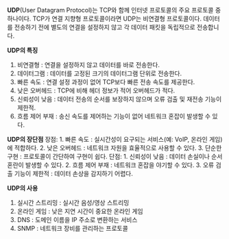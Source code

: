 **UDP**(User Datagram Protocol)는 TCP와 함께 인터넷 프로토콜의 주요 프로토콜 중 하나이다. TCP가 연결 지향형 프로토콜이라면 UDP는 비연결형 프로토콜이다. 데이터를 전송하기 전에 별도의 연결을 설정하지 않고 각 데이터 패킷을 독립적으로 전송합니다.

**UDP의 특징**
1. 비연결형 : 연결을 설정하지 않고 데이터를 바로 전송한다.
2. 데이터그램 : 데이터를 고정된 크기의 데이터그램 단위로 전송한다.
3. 빠른 속도 : 연결 설정 과정이 없어 TCP보다 빠른 전송 속도를 제공한다.
4. 낮은 오버헤드 : TCP에 비해 헤더 정보가 적어 오버헤드가 적다.
5. 신뢰성이 낮음 : 데이터 전송의 순서를 보장하지 않으며 오류 검출 및 재전송 기능이 제한적.
6. 흐름 제어 부재 : 송신 속도를 제어하는 기능이 없어 네트워크 혼잡이 발생할 수 있다.

**UDP의 장단점**
	장점:
		1. 빠른 속도 : 실시간성이 요구되는 서비스(예: VoIP, 온라인 게임)에 적합하다.
		2. 낮은 오버헤드 : 네트워크 자원을 효율적으로 사용할 수 있다.
		3. 단순한 구현 : 프로토콜이 간단하여 구현이 쉽다.
	단점:
		1. 신뢰성이 낮음 : 데이터 손실이나 순서 혼란이 발생할 수 있다.
		2. 흐름 제어 부재 : 네트워크 혼잡을 야기할 수 있다.
		3. 오류 검출 기능이 제한적 : 데이터 손상을 감지하기 어렵다.

 **UDP의 사용**
1. 실시간 스트리밍 : 실시간 음성/영상 스트리밍 
2. 온라인 게임 : 낮은 지연 시간이 중요한 온라인 게임
3. DNS : 도메인 이름을 IP 주소로 변환하는 서비스
4. SNMP : 네트워크 장비를 관리하는 프로토콜

